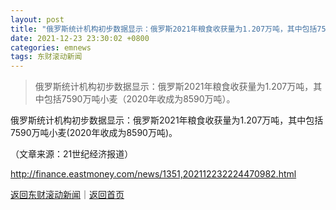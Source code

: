 ```yaml
---
layout: post
title: "俄罗斯统计机构初步数据显示：俄罗斯2021年粮食收获量为1.207万吨，其中包括7590万吨小麦（2020年收成为8590万吨）。"
date: 2021-12-23 23:30:02 +0800
categories: emnews
tags: 东财滚动新闻
---
```

> 俄罗斯统计机构初步数据显示：俄罗斯2021年粮食收获量为1.207万吨，其中包括7590万吨小麦（2020年收成为8590万吨）。

<p>俄罗斯统计机构初步数据显示：俄罗斯2021年粮食收获量为1.207万吨，其中包括7590万吨小麦(2020年收成为8590万吨)。</p><p class="em_media">（文章来源：21世纪经济报道）</p>

<http://finance.eastmoney.com/news/1351,202112232224470982.html>

[返回东财滚动新闻](//finews.withounder.com/emnews/)｜[返回首页](//finews.withounder.com/)